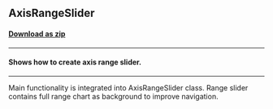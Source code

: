 ## AxisRangeSlider
#### [Download as zip](https://grapecity.github.io/DownGit/#/home?url=https://github.com/GrapeCity/ComponentOne-WPF-Samples/tree/master/NET_462/Legacy/Chart/CS/AxisRangeSlider)
____
#### Shows how to create axis range slider.
____
Main functionality is integrated into AxisRangeSlider class.
Range slider contains full range chart as background to improve
navigation.
